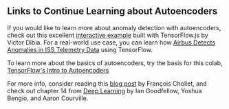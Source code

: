 ## Links to Continue Learning about Autoencoders

If you would like to learn more about anomaly detection with autoencoders, check out this excellent [interactive example](https://anomagram.fastforwardlabs.com/#/) built with TensorFlow.js by Victor Dibia. For a real-world use case, you can learn how [Airbus Detects Anomalies in ISS Telemetry Data](https://blog.tensorflow.org/2020/04/how-airbus-detects-anomalies-iss-telemetry-data-tfx.html) using TensorFlow. 

To learn more about the basics of autoencoders, try the basis for this colab, [TensorFlow's Intro to Autoencoders](https://colab.research.google.com/github/tensorflow/docs/blob/master/site/en/tutorials/generative/autoencoder.ipynb#scrollTo=xfNT-mlFwxVM)

For more info, consider reading this [blog post](https://blog.keras.io/building-autoencoders-in-keras.html) by François Chollet, and check out chapter 14 from [Deep Learning](https://www.deeplearningbook.org/) by Ian Goodfellow, Yoshua Bengio, and Aaron Courville.
